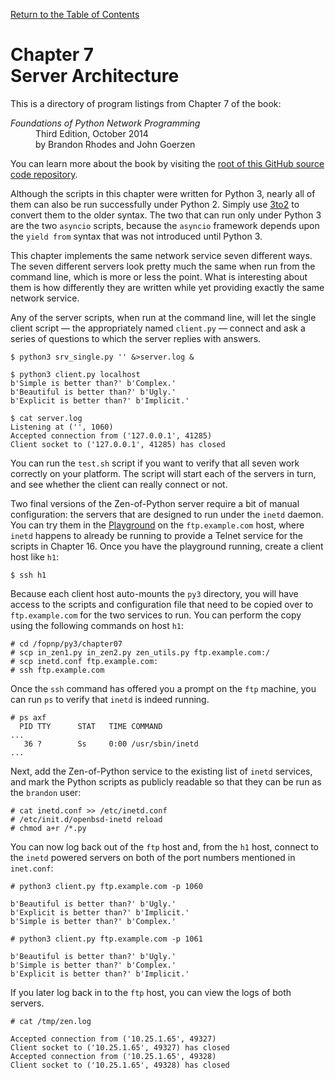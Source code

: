[Return to the Table of Contents](https://github.com/brandon-rhodes/fopnp#readme)

# Chapter 7<br>Server Architecture

This is a directory of program listings from Chapter 7 of the book:

<dl>
<dt><i>Foundations of Python Network Programming</i></dt>
<dd>
Third Edition, October 2014<br>
by Brandon Rhodes and John Goerzen
</dd>
</dl>

You can learn more about the book by visiting the
[root of this GitHub source code repository](https://github.com/brandon-rhodes/fopnp#readme).

Although the scripts in this chapter were written for Python 3, nearly
all of them can also be run successfully under Python 2. Simply use
[3to2](https://pypi.python.org/pypi/3to2) to convert them to the older
syntax. The two that can run only under Python 3 are the two `asyncio`
scripts, because the `asyncio` framework depends upon the `yield from`
syntax that was not introduced until Python 3.

This chapter implements the same network service seven different ways.
The seven different servers look pretty much the same when run from the
command line, which is more or less the point. What is interesting
about them is how differently they are written while yet providing
exactly the same network service.

Any of the server scripts, when run at the command line, will let the
single client script — the appropriately named `client.py` — connect and
ask a series of questions to which the server replies with answers.

```
$ python3 srv_single.py '' &>server.log &
```

```
$ python3 client.py localhost
b'Simple is better than?' b'Complex.'
b'Beautiful is better than?' b'Ugly.'
b'Explicit is better than?' b'Implicit.'
```

```
$ cat server.log
Listening at ('', 1060)
Accepted connection from ('127.0.0.1', 41285)
Client socket to ('127.0.0.1', 41285) has closed
```

You can run the `test.sh` script if you want to verify that all seven
work correctly on your platform. The script will start each of the
servers in turn, and see whether the client can really connect or not.

Two final versions of the Zen-of-Python server require a bit of manual
configuration: the servers that are designed to run under the `inetd`
daemon. You can try them in the [Playground](../../../../fopnp/playground#readme)
on the `ftp.example.com` host, where `inetd` happens to already be
running to provide a Telnet service for the scripts in Chapter 16. Once
you have the playground running, create a client host like `h1`:

    $ ssh h1

Because each client host auto-mounts the `py3` directory, you will have
access to the scripts and configuration file that need to be copied over
to `ftp.example.com` for the two services to run. You can perform the
copy using the following commands on host `h1`:

    # cd /fopnp/py3/chapter07
    # scp in_zen1.py in_zen2.py zen_utils.py ftp.example.com:/
    # scp inetd.conf ftp.example.com:
    # ssh ftp.example.com

Once the `ssh` command has offered you a prompt on the `ftp` machine,
you can run `ps` to verify that `inetd` is indeed running.

    # ps axf
      PID TTY      STAT   TIME COMMAND
    ...
       36 ?        Ss     0:00 /usr/sbin/inetd
    ...

Next, add the Zen-of-Python service to the existing list of `inetd`
services, and mark the Python scripts as publicly readable so that they
can be run as the `brandon` user:

    # cat inetd.conf >> /etc/inetd.conf
    # /etc/init.d/openbsd-inetd reload
    # chmod a+r /*.py

You can now log back out of the `ftp` host and, from the `h1` host,
connect to the `inetd` powered servers on both of the port numbers
mentioned in `inet.conf`:

    # python3 client.py ftp.example.com -p 1060

    b'Beautiful is better than?' b'Ugly.'
    b'Explicit is better than?' b'Implicit.'
    b'Simple is better than?' b'Complex.'

    # python3 client.py ftp.example.com -p 1061

    b'Beautiful is better than?' b'Ugly.'
    b'Simple is better than?' b'Complex.'
    b'Explicit is better than?' b'Implicit.'

If you later log back in to the `ftp` host, you can view the logs of
both servers.

    # cat /tmp/zen.log

    Accepted connection from ('10.25.1.65', 49327)
    Client socket to ('10.25.1.65', 49327) has closed
    Accepted connection from ('10.25.1.65', 49328)
    Client socket to ('10.25.1.65', 49328) has closed
